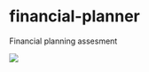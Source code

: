 # financial-planner
Financial planning assesment

![](https://th.bing.com/th/id/R.0e399847c9c4bf5b9477fa04a50cb42d?rik=sUnKU%2f1f6R3oaQ&riu=http%3a%2f%2fi.imgur.com%2fUu7DVPn.jpg&ehk=Y9enlgqfE2i69uW4LIAP5Ay9%2bwKDtFoJLKTJreL%2b1R8%3d&risl=&pid=ImgRaw&r=0)

